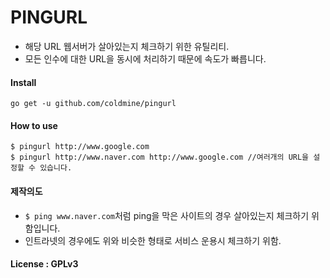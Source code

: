 # PINGURL
- 해당 URL 웹서버가 살아있는지 체크하기 위한 유틸리티.
- 모든 인수에 대한 URL을 동시에 처리하기 때문에 속도가 빠릅니다.

#### Install
```
go get -u github.com/coldmine/pingurl
```

#### How to use
```
$ pingurl http://www.google.com
$ pingurl http://www.naver.com http://www.google.com //여러개의 URL을 설정할 수 있습니다.
```

#### 제작의도
- `$ ping www.naver.com`처럼 ping을 막은 사이트의 경우 살아있는지 체크하기 위함입니다.
- 인트라넷의 경우에도 위와 비슷한 형태로 서비스 운용시 체크하기 위함.

#### License : GPLv3

